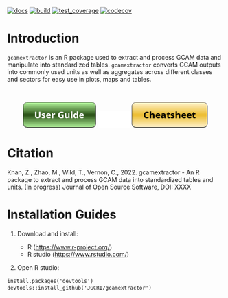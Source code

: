 [![docs](https://github.com/JGCRI/gcamextractor/actions/workflows/docs.yaml/badge.svg)](https://github.com/JGCRI/gcamextractor/actions/workflows/docs.yaml)
[![build](https://github.com/JGCRI/gcamextractor/actions/workflows/build.yml/badge.svg?branch=main)](https://github.com/JGCRI/gcamextractor/actions/workflows/build.yml)
[![test_coverage](https://github.com/JGCRI/gcamextractor/actions/workflows/test_coverage.yml/badge.svg)](https://github.com/JGCRI/gcamextractor/actions/workflows/test_coverage.yml)
[![codecov](https://codecov.io/gh/JGCRI/gcamextractor/branch/main/graph/badge.svg?token=KXSIV6YGEN)](https://codecov.io/gh/JGCRI/gcamextractor)

<!-------------------------->
<!-------------------------->
# <a name="Introduction"></a>Introduction
<!-------------------------->
<!-------------------------->

`gcamextractor` is an R package used to extract and process GCAM data and manipulate into standardized tables. `gcamextractor` converts GCAM outputs into commonly used units as well as aggregates across different classes and sectors for easy use in plots, maps and tables.

<br>

<p align="center">
<a href="https://jgcri.github.io/gcamextractor/articles/vignette_readgcam.html" target="_blank"><img src="https://github.com/JGCRI/jgcricolors/blob/main/vignettes/button_user_guide.PNG?raw=true" alt="https://jgcri.github.io/rmap/articles/vignette_map.html" height="60"/></a>
<img src="https://github.com/JGCRI/jgcricolors/blob/main/vignettes/button_divider.PNG?raw=true" height="40"/>
<a href="https://jgcri.github.io/gcamextractor/cheatsheet.pdf" target="_blank"><img src="https://github.com/JGCRI/jgcricolors/blob/main/vignettes/button_cheatsheet.PNG?raw=true" alt="https://jgcri.github.io/gcamextractor/cheatsheet.pdf" height="60"/></a>
</p>


<!-------------------------->
<!-------------------------->
# <a name="Citation"></a>Citation
<!-------------------------->
<!-------------------------->

Khan, Z., Zhao, M., Wild, T., Vernon, C., 2022. gcamextractor - An R package to extract and process GCAM data into standardized tables and units. (In progress) Journal of Open Source Software, DOI: XXXX


<!-------------------------->
<!-------------------------->
# <a name="InstallationGuides"></a>Installation Guides
<!-------------------------->
<!-------------------------->

1. Download and install:

    - R (https://www.r-project.org/)
    - R studio (https://www.rstudio.com/)
    
    
2. Open R studio:

```
install.packages('devtools')
devtools::install_github('JGCRI/gcamextractor')
```

